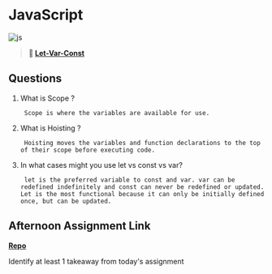 # JavaScript

![js](https://bcw.blob.core.windows.net/public/img/courses/js.gif)

> **📖 [Let-Var-Const](https://codeworksacademy.com/fs-student-guide/resources/wk2/01-Let-Var-Const)**

## Questions

1. What is Scope ?

        Scope is where the variables are available for use.

2. What is Hoisting ?

        Hoisting moves the variables and function declarations to the top of their scope before executing code.

3. In what cases might you use let vs const vs var?

        let is the preferred variable to const and var. var can be redefined indefinitely and const can never be redefined or updated. Let is the most functional because it can only be initially defined once, but can be updated.

## Afternoon Assignment Link

**[Repo](https://github.com/TamraPeterson/scoreboard)**

Identify at least 1 takeaway from today's assignment
